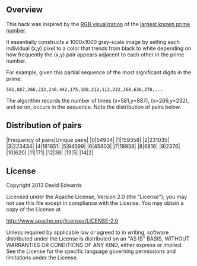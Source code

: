 ## Overview
This hack was inspired by the [RGB visualization](http://io9.com/5985749/the-worlds-largest-known-prime-number-in-rgb)
of the [largest known prime number](http://www.isthe.com/chongo/tech/math/digit/m57885161/prime-c.html).

It essentially constructs a 1000x1000 gray-scale image by setting each individual (x,y) pixel to a color that trends
from black to white depending on how frequently the (x,y) pair appears adjacent to each other in the prime number.

For example, given this partial sequence of the most significant digits in the prime:
```
581,887,266,232,246,442,175,100,212,113,232,368,636,370,...
```

The algorithm records the number of times (x=581,y=887), (x=266,y=232), and so on, occurs in the sequence. Note the
distribution of pairs below.

## Distribution of pairs
|Frequency of pairs|Unique pairs|
|0|54934|
|1|159358|
|2|231035|
|3|223434|
|4|161851|
|5|94599|
|6|45803|
|7|18958|
|8|6816|
|9|2376|
|10|620|
|11|171|
|12|38|
|13|5|
|14|2|

## License
Copyright 2013 David Edwards

Licensed under the Apache License, Version 2.0 (the "License");
you may not use this file except in compliance with the License.
You may obtain a copy of the License at

http://www.apache.org/licenses/LICENSE-2.0

Unless required by applicable law or agreed to in writing, software
distributed under the License is distributed on an "AS IS" BASIS,
WITHOUT WARRANTIES OR CONDITIONS OF ANY KIND, either express or implied.
See the License for the specific language governing permissions and
limitations under the License.
